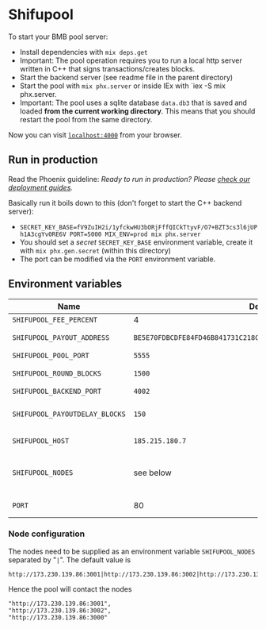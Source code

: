 # Shifupool

To start your BMB pool server:

  * Install dependencies with `mix deps.get`
  * Important: The pool operation requires you to run a local http server written in C++ that signs transactions/creates blocks.
  * Start the backend server (see readme file in the parent directory) 
  * Start the pool with `mix phx.server` or inside IEx with `iex -S mix phx.server.
  * Important: The pool uses a sqlite database `data.db3` that is saved and loaded **from the current working directory**. This means that you should restart the pool from the same directory.

Now you can visit [`localhost:4000`](http://localhost:4000) from your browser. 

## Run in production

Read the Phoenix guideline: *Ready to run in production? Please [check our deployment guides](https://hexdocs.pm/phoenix/deployment.html).*

Basically run it boils down to this (don't forget to start the C++ backend server):
  * `SECRET_KEY_BASE=fV9ZuIH2i/1yfckwHU3bORjFffQICkTtyvF/O7+BZT3cs3l6jUPh1A3cgYv0RE6V PORT=5000 MIX_ENV=prod mix phx.server` 
  * You should set a *secret* `SECRET_KEY_BASE` environment variable, create it with `mix phx.gen.secret` (within this directory)
  * The port can be modified via the `PORT` environment variable.

## Environment variables

|Name | Default | Description|
|----|---|---|
|`SHIFUPOOL_FEE_PERCENT`| 4 | Pool fee in percent|
|`SHIFUPOOL_PAYOUT_ADDRESS` |`BE5E70FDBCDFE84FD46B841731C218C43DA7C92BAFE0E349B75EC4ECEB3D7B55`| Pool payout address|
|`SHIFUPOOL_POOL_PORT`| `5555`| Port for miners|
|`SHIFUPOOL_ROUND_BLOCKS`|`1500`|Number of blocks in each round|
|`SHIFUPOOL_BACKEND_PORT`|`4002`|C++ backend port|
|`SHIFUPOOL_PAYOUTDELAY_BLOCKS`| `150`| Delay before payout after round is complete|
|`SHIFUPOOL_HOST`| `185.215.180.7`| Will appear in API `config["poolHost"]`|
|`SHIFUPOOL_NODES`| see below | These nodes are used to interact with the Bamboo network|
|`PORT`| 80 | HTTP Frontend Port|


### Node configuration
The nodes need to be supplied as an environment variable `SHIFUPOOL_NODES` separated by "`|`". The default value is 

```
http://173.230.139.86:3001|http://173.230.139.86:3002|http://173.230.139.86:3000
```
Hence the pool will contact the nodes
```
"http://173.230.139.86:3001",
"http://173.230.139.86:3002",
"http://173.230.139.86:3000"
```
